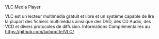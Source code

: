 VLC Media Player

VLC est un lecteur multimédia gratuit et libre et un système capable 
de lire la plupart 
des fichiers multimédias ainsi que des DVD, des CD Audio, des VCD 
et divers protocoles de diffusion. 
Informations Complémentaires au https://github.com/ludopotte/VLC/
